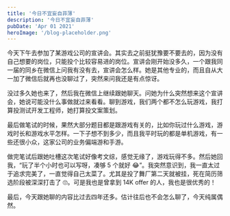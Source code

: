 ```yaml
---
title: '今日不宜妄自菲薄'
description: '今日不宜妄自菲薄'
pubDate: 'Apr 01 2021'
heroImage: '/blog-placeholder.png'
---
```


今天下午去参加了某游戏公司的宣讲会。其实去之前挺犹豫要不要去的，因为没有自己想要的岗位，只能投个比较容易进的岗位。宣讲会刚开始没多久，一个跟我同一届的同乡在微信上问我有没有去，宣讲会怎么样。她是其他专业的，而且自从大一加了微信后就再也没聊过了，突然来问我还是有点惊讶。

没过多久她也来了，然后我在微信上继续跟她聊天。问她为什么突然想来这个宣讲会，她说可能没什么事做就过来看看。聊到游戏，我们两个都不怎么玩游戏，我打算投测试开发工程师，她打算投文案策划。

最后做笔试的时候，果然大部分题目都是跟游戏有关的，比如你玩过什么游戏，游戏时长和游戏水平怎样。一下子想不到多少，而且我平时玩的都是单机游戏，有一些还很小众，这家公司的业务偏端游和手游。

做完笔试后跟她吐槽这次笔试好像考文综，感觉无缘了，游戏玩得不多。然后她回我，“玩了半个小时也可以写呀，凑够 5 个就好 😂”。我突然意识到，我一直太过于追求完美了，一直觉得自己太菜了。尤其是投了舞厂第二天就被挂，死在简历筛选阶段被深深打击了 🙄。可是我也是曾拿到 14K offer 的人，我也是很优秀的！

最后，今天跟她聊的内容比过去四年还多。估计往后也不会怎么聊了，今天纯属偶然。
